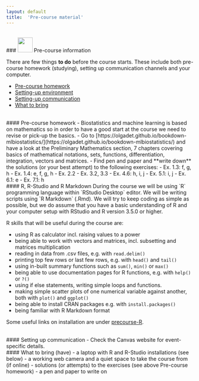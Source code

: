 ```yaml
---
layout: default
title:  'Pre-course material'
---
```


<br/>
### <img border="0" src="icons/precourse.svg" width="40" height="40"> Pre-course information


There are few things **to do** before the course starts. These include both pre-course homework (studying), setting up communication channels and your computer.


- [Pre-course homework](#homework)
- [Setting-up environment](#R)
- [Setting-up communication](#com)
- [What to bring](#whattobring)

<br/>
#### Pre-course homework <a name="homework"></a>
- Biostatistics and machine learning is based on mathematics so in order to have a good start at the course we need to revise or pick-up the basics.
- Go to [https://olgadet.github.io/bookdown-mlbiostatistics/](https://olgadet.github.io/bookdown-mlbiostatistics/) and have a look at the Preliminary Mathematics section, 7 chapters covering basics of mathematical notations, sets, functions, differentiation, integration, vectors and matrices.
- Find pen and paper and **write down** the solutions (or your best attempt) to the following exercises:
  - Ex. 1.3: f, g, h
  - Ex. 1.4: e, f, g, h
  - Ex. 2.2
  - Ex. 3.2, 3.3
  - Ex. 4.6: h, i, j
  - Ex. 5.1: i, j
  - Ex. 6.1: e
  - Ex. 7.1: h

<br/>
#### R, R-Studio and R Markdown <a name="R"></a>
During the course we will be using `R` programming language within `RStudio Desktop` editor. We will be writing scripts using `R Markdown` (.Rmd). We will try to keep coding as simple as possible, but we do assume that you have a basic understanding of R and your computer setup with RStudio and R version 3.5.0 or higher.  

R skills that will be useful during the course are:

- using R as calculator incl. raising values to a power
- being able to work with vectors and matrices, incl. subsetting and matrices multiplication
- reading in data from .csv files, e.g. with `read.delim()`
- printing top few rows or last few rows, e.g. with `head()` and `tail()`
- using in-built summary functions such as `sum()`, `min()` or `max()`
- being able to use documentation pages for R functions, e.g. with `help()` or `?()`
- using if else statements, writing simple loops and functions.
- making simple scatter plots of one numerical variable against another, both with `plot()` and `ggplot()`
- being able to install CRAN packages e.g. with `install.packages()`
- being familiar with R Markdown format

Some useful links on installation are under [precourse-R](precourse-R/precourse-R). 


<br/>
#### Setting up communication <a name="com"></a>
- Check the Canvas website for event-specific details.

<br/>
#### What to bring (have) <a name="whattobring"></a>
- a laptop with R and R-Studio installations (see below)
- a working web camera and a quiet space to take the course from (if online)
- solutions (or attempts) to the exercises (see above Pre-course homework)
- a pen and paper to write on
